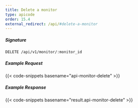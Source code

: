 ```yaml
---
title: Delete a monitor
type: apicode
order: 15.4
external_redirect: /api/#delete-a-monitor
---
```


##### Signature
`DELETE /api/v1/monitor/:monitor_id`
##### Example Request
{{< code-snippets basename="api-monitor-delete" >}}
##### Example Response
{{< code-snippets basename="result.api-monitor-delete" >}}